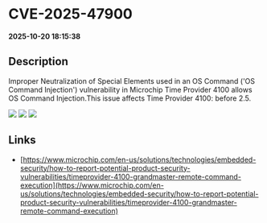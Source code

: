 # CVE-2025-47900

**2025-10-20 18:15:38**

## Description
Improper Neutralization of Special Elements used in an OS Command ('OS Command Injection') vulnerability in Microchip Time Provider 4100 allows OS Command Injection.This issue affects Time Provider 4100: before 2.5.

![](https://img.shields.io/static/v1?label=Score&message=8.9&color=red)
![](https://img.shields.io/static/v1?label=Severity&message=HIGH&color=red)
![](https://img.shields.io/static/v1?label=CWE&message=RCE&color=green)

## Links
- [https://www.microchip.com/en-us/solutions/technologies/embedded-security/how-to-report-potential-product-security-vulnerabilities/timeprovider-4100-grandmaster-remote-command-execution](https://www.microchip.com/en-us/solutions/technologies/embedded-security/how-to-report-potential-product-security-vulnerabilities/timeprovider-4100-grandmaster-remote-command-execution)
